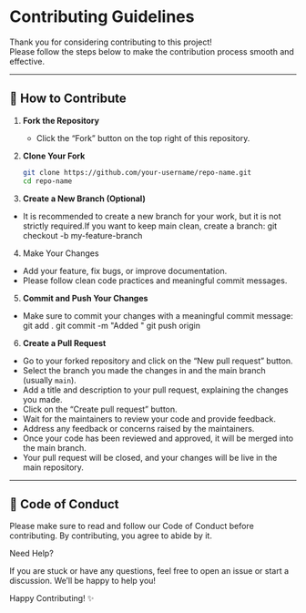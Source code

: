  # Contributing Guidelines

Thank you for considering contributing to this project!  
Please follow the steps below to make the contribution process smooth and effective.

---

## 🚀 How to Contribute

1. **Fork the Repository**  
   - Click the “Fork” button on the top right of this repository.

2. **Clone Your Fork**  
   ```bash
   git clone https://github.com/your-username/repo-name.git
   cd repo-name

3. **Create a New Branch (Optional)**
- It is recommended to create a new branch for your work, but it is not strictly required.If you want to keep main clean, create a branch:
  git checkout -b my-feature-branch

4. Make Your Changes
- Add your feature, fix bugs, or improve documentation.
- Please follow clean code practices and meaningful commit messages.

5. **Commit and Push Your Changes**
- Make sure to commit your changes with a meaningful commit message:
git add .
git commit -m "Added <short description of changes>"
git push origin <branch-name>

6. **Create a Pull Request**
- Go to your forked repository and click on the “New pull request” button.
- Select the branch you made the changes in and the main branch (usually `main`).
- Add a title and description to your pull request, explaining the changes you made.
- Click on the “Create pull request” button.
- Wait for the maintainers to review your code and provide feedback.
- Address any feedback or concerns raised by the maintainers.
- Once your code has been reviewed and approved, it will be merged into the main branch.
- Your pull request will be closed, and your changes will be live in the main repository.
---

## 🤝 Code of Conduct
Please make sure to read and follow our Code of Conduct before contributing.
By contributing, you agree to abide by it.

Need Help?

If you are stuck or have any questions, feel free to open an issue or start a discussion. We’ll be happy to help you!

Happy Contributing! ✨



